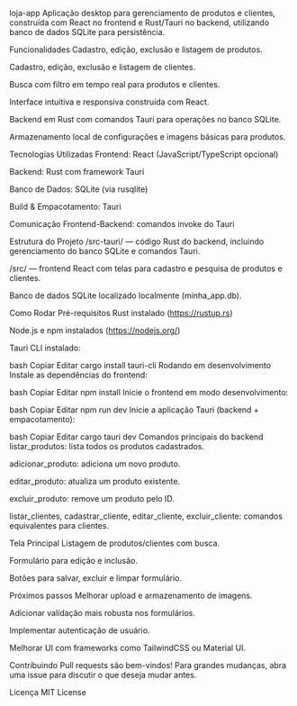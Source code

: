 loja-app
Aplicação desktop para gerenciamento de produtos e clientes, construída com React no frontend e Rust/Tauri no backend, utilizando banco de dados SQLite para persistência.

Funcionalidades
Cadastro, edição, exclusão e listagem de produtos.

Cadastro, edição, exclusão e listagem de clientes.

Busca com filtro em tempo real para produtos e clientes.

Interface intuitiva e responsiva construída com React.

Backend em Rust com comandos Tauri para operações no banco SQLite.

Armazenamento local de configurações e imagens básicas para produtos.

Tecnologias Utilizadas
Frontend: React (JavaScript/TypeScript opcional)

Backend: Rust com framework Tauri

Banco de Dados: SQLite (via rusqlite)

Build & Empacotamento: Tauri

Comunicação Frontend-Backend: comandos invoke do Tauri

Estrutura do Projeto
/src-tauri/ — código Rust do backend, incluindo gerenciamento do banco SQLite e comandos Tauri.

/src/ — frontend React com telas para cadastro e pesquisa de produtos e clientes.

Banco de dados SQLite localizado localmente (minha_app.db).

Como Rodar
Pré-requisitos
Rust instalado (https://rustup.rs)

Node.js e npm instalados (https://nodejs.org/)

Tauri CLI instalado:

bash
Copiar
Editar
cargo install tauri-cli
Rodando em desenvolvimento
Instale as dependências do frontend:

bash
Copiar
Editar
npm install
Inicie o frontend em modo desenvolvimento:

bash
Copiar
Editar
npm run dev
Inicie a aplicação Tauri (backend + empacotamento):

bash
Copiar
Editar
cargo tauri dev
Comandos principais do backend
listar_produtos: lista todos os produtos cadastrados.

adicionar_produto: adiciona um novo produto.

editar_produto: atualiza um produto existente.

excluir_produto: remove um produto pelo ID.

listar_clientes, cadastrar_cliente, editar_cliente, excluir_cliente: comandos equivalentes para clientes.

Tela Principal
Listagem de produtos/clientes com busca.

Formulário para edição e inclusão.

Botões para salvar, excluir e limpar formulário.

Próximos passos
Melhorar upload e armazenamento de imagens.

Adicionar validação mais robusta nos formulários.

Implementar autenticação de usuário.

Melhorar UI com frameworks como TailwindCSS ou Material UI.

Contribuindo
Pull requests são bem-vindos! Para grandes mudanças, abra uma issue para discutir o que deseja mudar antes.

Licença
MIT License

